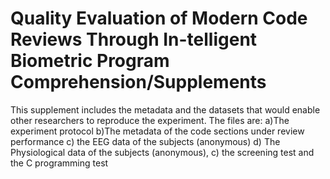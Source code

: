 #  Quality Evaluation of Modern Code Reviews Through In-telligent Biometric Program Comprehension/Supplements 
This supplement includes the metadata and the datasets that would enable other researchers to reproduce the experiment. The files are: a)The experiment protocol b)The metadata of the code sections under review performance c) the EEG data of the subjects (anonymous) d) The Physiological data of the subjects (anonymous), c) the screening test and the C programming test
